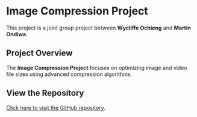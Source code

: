 # Image Compression Project

This project is a joint group project  between **Wycliffe Ochieng** and **Martin Ondiwa**.

## Project Overview

The **Image Compression Project** focuses on optimizing image and video file sizes using advanced compression algorithms.

## View the Repository

[Click here to visit the GitHub repository](https://github.com/martinondiwa/image_compression.git).

